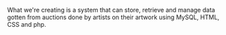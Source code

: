 What we're creating is a system that can store, retrieve and manage data gotten from auctions done by artists on their artwork using MySQL, HTML, CSS and php.
